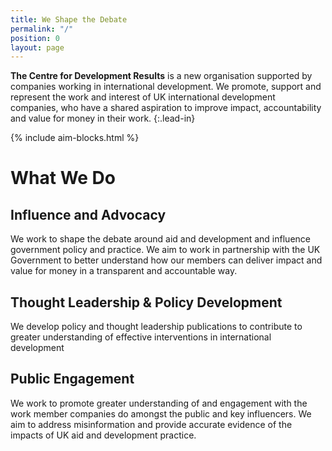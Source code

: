 ```yaml
---
title: We Shape the Debate
permalink: "/"
position: 0
layout: page
---
```


**The Centre for Development Results** is a new organisation supported by companies working in international development. We promote, support and represent the work and interest of UK international development companies, who have a shared aspiration to improve impact, accountability and value for money in their work.
{:.lead-in}

{% include aim-blocks.html %}

# What We Do

## Influence and Advocacy

  We work to shape the debate around aid and development and influence government policy and practice. We aim to work in partnership with the UK Government to better understand how our members can deliver impact and value for money in a transparent and accountable way.

## Thought Leadership & Policy Development

  We develop policy and thought leadership publications to contribute to greater understanding of effective interventions in international development

## Public Engagement

  We work to promote greater understanding of and engagement with the work member companies do amongst the public and key influencers. We aim to address misinformation and provide accurate evidence of the impacts of UK aid and development practice.
